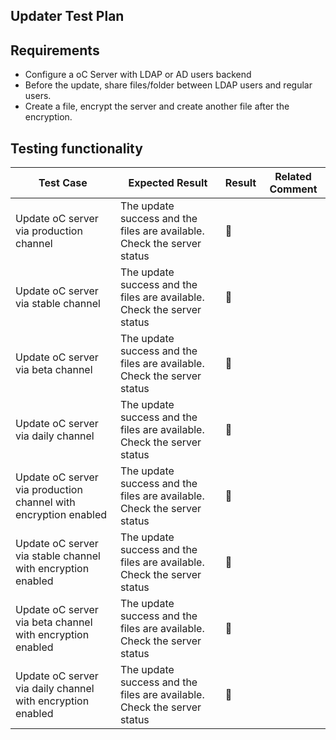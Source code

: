 ## Updater Test Plan


## Requirements

* Configure a oC Server with LDAP or AD users backend
* Before the update, share files/folder between LDAP users and regular users.
* Create a file, encrypt the server and create another file after the encryption.

## Testing functionality



| Test Case                                | Expected Result                          | Result         | Related Comment |
| ---------------------------------------- | ---------------------------------------- | -------------- | --------------- |
| Update oC server via production channel | The update success and the files are available. Check the server status | :construction: |                 |
| Update oC server via stable channel | The update success and the files are available. Check the server status | :construction: |                 |
| Update oC server via beta channel | The update success and the files are available. Check the server status| :construction: |                 |
| Update oC server via daily channel | The update success and the files are available. Check the server status | :construction: |                 |
| Update oC server via production channel with encryption enabled | The update success and the files are available. Check the server status | :construction: |                 |
| Update oC server via stable channel with encryption enabled | The update success and the files are available. Check the server status | :construction: |                 |
| Update oC server via beta channel with encryption enabled | The update success and the files are available. Check the server status| :construction: |                 |
| Update oC server via daily channel with encryption enabled | The update success and the files are available. Check the server status | :construction: |                 |
